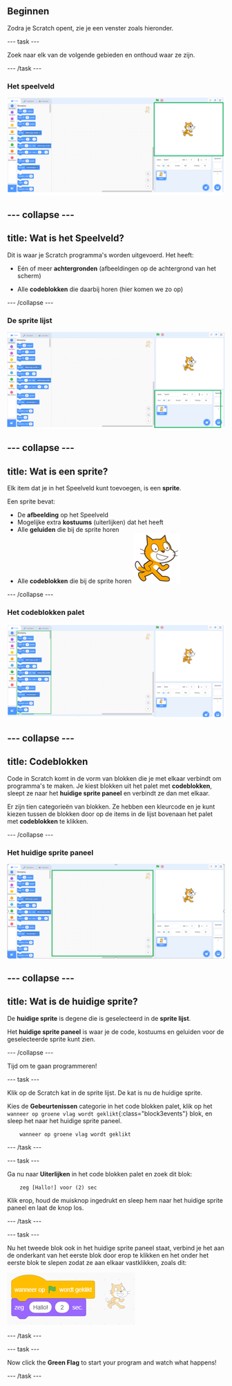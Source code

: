 ## Beginnen

Zodra je Scratch opent, zie je een venster zoals hieronder.

\--- task \---

Zoek naar elk van de volgende gebieden en onthoud waar ze zijn.

\--- /task \---

### Het speelveld

![Scratch window with the stage highlighted](images/hlStage.png)

## \--- collapse \---

## title: Wat is het Speelveld?

Dit is waar je Scratch programma's worden uitgevoerd. Het heeft:

* Eén of meer **achtergronden** \(afbeeldingen op de achtergrond van het scherm\)

* Alle **codeblokken** die daarbij horen \(hier komen we zo op\)

\--- /collapse \---

### De sprite lijst

![Scratch window with the sprite list highlighted](images/hlSpriteList.png)

## \--- collapse \---

## title: Wat is een sprite?

Elk item dat je in het Speelveld kunt toevoegen, is een **sprite**.

Een sprite bevat:

* De **afbeelding** op het Speelveld
* Mogelijke extra **kostuums** \(uiterlijken\) dat het heeft
* Alle **geluiden** die bij de sprite horen
* Alle **codeblokken** die bij de sprite horen ![](images/setup2.png)

\--- /collapse \---

### Het codeblokken palet

![Scratch window with the blocks pallet highlighted](images/hlBlocksPalette.png)

## \--- collapse \---

## title: Codeblokken

Code in Scratch komt in de vorm van blokken die je met elkaar verbindt om programma's te maken. Je kiest blokken uit het palet met **codeblokken**, sleept ze naar het **huidige sprite paneel** en verbindt ze dan met elkaar.

Er zijn tien categorieën van blokken. Ze hebben een kleurcode en je kunt kiezen tussen de blokken door op de items in de lijst bovenaan het palet met **codeblokken** te klikken.

\--- /collapse \---

### Het huidige sprite paneel

![Scratch window with the current sprite panel highlighted](images/hlCurrentSpritePanel.png)

## \--- collapse \---

## title: Wat is de huidige sprite?

De **huidige sprite** is degene die is geselecteerd in de **sprite lijst**.

Het **huidige sprite paneel** is waar je de code, kostuums en geluiden voor de geselecteerde sprite kunt zien.

\--- /collapse \---

Tijd om te gaan programmeren!

\--- task \---

Klik op de Scratch kat in de sprite lijst. De kat is nu de huidige sprite.

Kies de **Gebeurtenissen** categorie in het code blokken palet, klik op het `wanneer op groene vlag wordt geklikt`{:class="block3events"} blok, en sleep het naar het huidige sprite paneel.

```blocks3
    wanneer op groene vlag wordt geklikt
```

\--- /task \---

\--- task \---

Ga nu naar **Uiterlijken** in het code blokken palet en zoek dit blok:

```blocks3
    zeg [Hallo!] voor (2) sec
```

Klik erop, houd de muisknop ingedrukt en sleep hem naar het huidige sprite paneel en laat de knop los.

\--- /task \---

\--- task \---

Nu het tweede blok ook in het huidige sprite paneel staat, verbind je het aan de onderkant van het eerste blok door erop te klikken en het onder het eerste blok te slepen zodat ze aan elkaar vastklikken, zoals dit:

![](images/setup3.png)

\--- /task \---

\--- task \---

Now click the **Green Flag** to start your program and watch what happens!

\--- /task \---